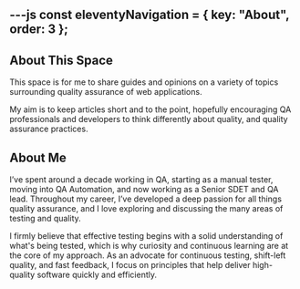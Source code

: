 ---js
const eleventyNavigation = {
	key: "About",
	order: 3
};
---

## About This Space

This space is for me to share guides and opinions on a variety of topics surrounding quality assurance of web applications.

My aim is to keep articles short and to the point, hopefully encouraging QA professionals and developers to think differently about quality, and quality assurance practices.

## About Me

I’ve spent around a decade working in QA, starting as a manual tester, moving into QA Automation, and now working as a Senior SDET and QA lead. Throughout my career, I’ve developed a deep passion for all things quality assurance, and I love exploring and discussing the many areas of testing and quality.

I firmly believe that effective testing begins with a solid understanding of what's being tested, which is why curiosity and continuous learning are at the core of my approach. As an advocate for continuous testing, shift-left quality, and fast feedback, I focus on principles that help deliver high-quality software quickly and efficiently.
